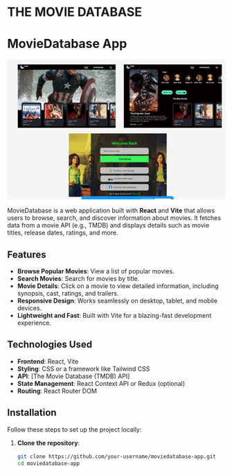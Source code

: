 # THE MOVIE DATABASE 

# MovieDatabase App

![alt text](image.png)


MovieDatabase is a web application built with **React** and **Vite** that allows users to browse, search, and discover information about movies. It fetches data from a movie API (e.g., TMDB) and displays details such as movie titles, release dates, ratings, and more.

## Features

- **Browse Popular Movies**: View a list of popular movies.
- **Search Movies**: Search for movies by title.
- **Movie Details**: Click on a movie to view detailed information, including synopsis, cast, ratings, and trailers.
- **Responsive Design**: Works seamlessly on desktop, tablet, and mobile devices.
- **Lightweight and Fast**: Built with Vite for a blazing-fast development experience.

## Technologies Used

- **Frontend**: React, Vite
- **Styling**: CSS or a framework like Tailwind CSS
- **API**: [The Movie Database (TMDB) API]
- **State Management**: React Context API or Redux (optional)
- **Routing**: React Router DOM

## Installation

Follow these steps to set up the project locally:

1. **Clone the repository**:
   ```bash
   git clone https://github.com/your-username/moviedatabase-app.git
   cd moviedatabase-app
